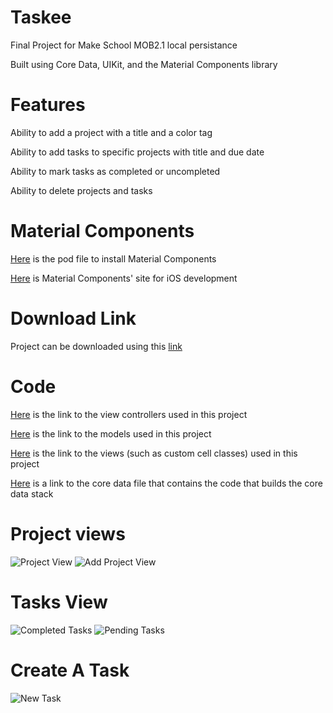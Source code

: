 # Taskee
Final Project for Make School MOB2.1 local persistance

Built using Core Data, UIKit, and the Material Components library

# Features
Ability to add a project with a title and a color tag

Ability to add tasks to specific projects with title and due date

Ability to mark tasks as completed or uncompleted

Ability to delete projects and tasks


# Material Components
[Here](https://github.com/nickKearns/Taskee/blob/master/Podfile) is the pod file to install Material Components

[Here](https://material.io/develop/ios) is Material Components' site for iOS development

# Download Link
Project can be downloaded using this [link](https://github.com/nickKearns/Taskee/archive/master.zip)

# Code 
[Here](https://github.com/nickKearns/Taskee/tree/master/Taskee/view%20controllers) is the link to the view controllers used in this project

[Here](https://github.com/nickKearns/Taskee/tree/master/Taskee/models) is the link to the models used in this project

[Here](https://github.com/nickKearns/Taskee/tree/master/Taskee/views) is the link to the views (such as custom cell classes) used in this project

[Here](https://github.com/nickKearns/Taskee/blob/master/Taskee/models/TaskeeStore.swift) is a link to the core data file that contains the code that builds the core data stack

# Project views
![Project View](HomeVC.png)
![Add Project View](NewProjectVC.png)

# Tasks View
![Completed Tasks](completedTasks.png)
![Pending Tasks](pendingTasks.png)

# Create A Task
![New Task](newTaskVC.png)
